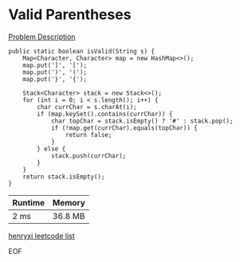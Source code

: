 # Valid Parentheses
[Problem Description](https://leetcode.com/problems/valid-parentheses/)

```
public static boolean isValid(String s) {
    Map<Character, Character> map = new HashMap<>();
    map.put(']', '[');
    map.put(')', '(');
    map.put('}', '{');

    Stack<Character> stack = new Stack<>();
    for (int i = 0; i < s.length(); i++) {
        char currChar = s.charAt(i);
        if (map.keySet().contains(currChar)) {
            char topChar = stack.isEmpty() ? '#' : stack.pop();
            if (!map.get(currChar).equals(topChar)) {
                return false;
            }
        } else {
            stack.push(currChar);
        }
    }
    return stack.isEmpty();
}
```

| Runtime       | Memory     | 
| :------------- | :---------- |
| 2 ms | 36.8 MB	   |


[henryxi leetcode list](http://www.henryxi.com/leetcode)

EOF